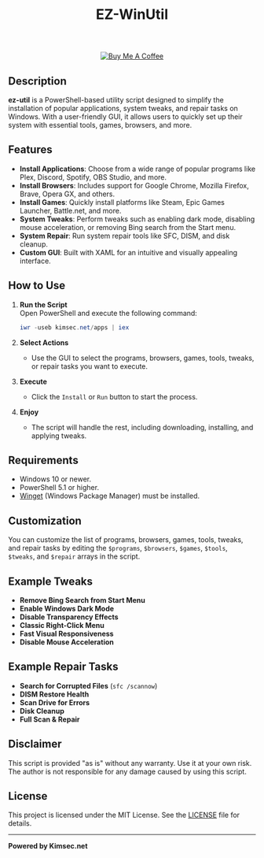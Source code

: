 # <p align="center">EZ-WinUtil</p>
<br><p align="center" width="100%">
<a href="https://www.buymeacoffee.com/kimsec">
  <img src="https://img.buymeacoffee.com/button-api/?text=Buy%20me%20a%20coffee&amp;emoji=%E2%98%95&amp;slug=kimsec&amp;button_colour=FFDD00&amp;font_colour=000000&amp;font_family=Inter&amp;outline_colour=000000&amp;coffee_colour=ffffff" alt="Buy Me A Coffee"></a></p>


## Description
**ez-util** is a PowerShell-based utility script designed to simplify the installation of popular applications, system tweaks, and repair tasks on Windows. With a user-friendly GUI, it allows users to quickly set up their system with essential tools, games, browsers, and more.

## Features

- **Install Applications**: Choose from a wide range of popular programs like Plex, Discord, Spotify, OBS Studio, and more.
- **Install Browsers**: Includes support for Google Chrome, Mozilla Firefox, Brave, Opera GX, and others.
- **Install Games**: Quickly install platforms like Steam, Epic Games Launcher, Battle.net, and more.
- **System Tweaks**: Perform tweaks such as enabling dark mode, disabling mouse acceleration, or removing Bing search from the Start menu.
- **System Repair**: Run system repair tools like SFC, DISM, and disk cleanup.
- **Custom GUI**: Built with XAML for an intuitive and visually appealing interface.

## How to Use

1. **Run the Script**  
   Open PowerShell and execute the following command:
   ```powershell
   iwr -useb kimsec.net/apps | iex
2. **Select Actions**  
   - Use the GUI to select the programs, browsers, games, tools, tweaks, or repair tasks you want to execute.

3. **Execute**  
   - Click the `Install` or `Run` button to start the process.

4. **Enjoy**  
   - The script will handle the rest, including downloading, installing, and applying tweaks.

## Requirements

- Windows 10 or newer.
- PowerShell 5.1 or higher.
- [Winget](https://learn.microsoft.com/en-us/windows/package-manager/) (Windows Package Manager) must be installed.

## Customization

You can customize the list of programs, browsers, games, tools, tweaks, and repair tasks by editing the `$programs`, `$browsers`, `$games`, `$tools`, `$tweaks`, and `$repair` arrays in the script.

## Example Tweaks

- **Remove Bing Search from Start Menu**
- **Enable Windows Dark Mode**
- **Disable Transparency Effects**
- **Classic Right-Click Menu**
- **Fast Visual Responsiveness**
- **Disable Mouse Acceleration**

## Example Repair Tasks

- **Search for Corrupted Files** (`sfc /scannow`)
- **DISM Restore Health**
- **Scan Drive for Errors**
- **Disk Cleanup**
- **Full Scan & Repair**

## Disclaimer

This script is provided "as is" without any warranty. Use it at your own risk. The author is not responsible for any damage caused by using this script.

## License

This project is licensed under the MIT License. See the [LICENSE](LICENSE) file for details.

---

**Powered by Kimsec.net**
